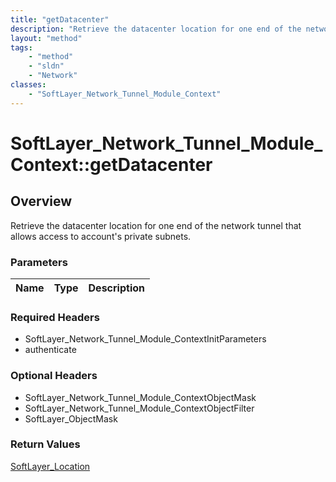 ```yaml
---
title: "getDatacenter"
description: "Retrieve the datacenter location for one end of the network tunnel that allows access to account's private subnets."
layout: "method"
tags:
    - "method"
    - "sldn"
    - "Network"
classes:
    - "SoftLayer_Network_Tunnel_Module_Context"
---
```

# SoftLayer_Network_Tunnel_Module_Context::getDatacenter
## Overview 
Retrieve the datacenter location for one end of the network tunnel that allows access to account's private subnets.

### Parameters 
|Name | Type | Description |
| --- | --- | --- |


### Required Headers
* SoftLayer_Network_Tunnel_Module_ContextInitParameters
* authenticate

### Optional Headers
* SoftLayer_Network_Tunnel_Module_ContextObjectMask
* SoftLayer_Network_Tunnel_Module_ContextObjectFilter
* SoftLayer_ObjectMask

### Return Values
<a href='/reference/datatypes/SoftLayer_Location'>SoftLayer_Location </a>
